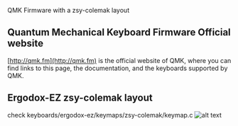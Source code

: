 QMK Firmware with a zsy-colemak layout

## Quantum Mechanical Keyboard Firmware Official website

[http://qmk.fm](http://qmk.fm) is the official website of QMK, where you can find links to this page, the documentation, and the keyboards supported by QMK.

## Ergodox-EZ zsy-colemak layout
check keyboards/ergodox-ez/keymaps/zsy-colemak/keymap.c
![alt text](http://zsy.fi/static/keyboard-layout.png)
